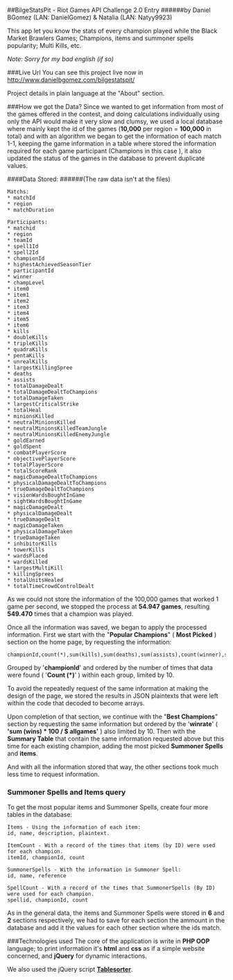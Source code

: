 ##BilgeStatsPit - Riot Games API Challenge 2.0 Entry
######by Daniel BGomez (LAN: DanielGomez) & Natalia (LAN: Natyy9923)

This app let you know the stats of every champion played while the Black Market Brawlers Games; Champions, items and summoner spells popularity; Multi Kills, etc.
 
*Note: Sorry for my bad english (if so)* 
 
###Live Url
You can see this project live now in
http://www.danielbgomez.com/bilgestatspit/

Project details in plain language at the "About" section.

###How we got the Data?
Since we wanted to get information from most of the games offered in the contest, and doing calculations individually using only the API would make it very slow and clumsy, we used a local database where mainly kept the id of the games (**10,000** per region = **100,000** in total) and with an algorithm we began to get the information of each match 1-1, keeping the game information in a table where stored the information required for each game participant (Champions in this case ), it also updated the status of the games in the database to prevent duplicate values.

####Data Stored: 
######(The raw data isn't at the files)
```
Matchs:
* matchId 
* region
* matchDuration

Participants:
* matchid
* region
* teamId 
* spell1Id 
* spell2Id 
* championId 
* highestAchievedSeasonTier
* participantId 
* winner 
* champLevel 
* item0 
* item1 
* item2 
* item3 
* item4 
* item5 
* item6 
* kills 
* doubleKills
* tripleKills 
* quadraKills 
* pentaKills
* unrealKills 
* largestKillingSpree
* deaths 
* assists
* totalDamageDealt
* totalDamageDealtToChampions
* totalDamageTaken 
* largestCriticalStrike
* totalHeal 
* minionsKilled
* neutralMinionsKilled
* neutralMinionsKilledTeamJungle
* neutralMinionsKilledEnemyJungle 
* goldEarned
* goldSpent
* combatPlayerScore
* objectivePlayerScore
* totalPlayerScore
* totalScoreRank
* magicDamageDealtToChampions
* physicalDamageDealtToChampions 
* trueDamageDealtToChampions 
* visionWardsBoughtInGame
* sightWardsBoughtInGame 
* magicDamageDealt
* physicalDamageDealt 
* trueDamageDealt 
* magicDamageTaken
* physicalDamageTaken
* trueDamageTaken
* inhibitorKills 
* towerKills 
* wardsPlaced 
* wardsKilled
* largestMultiKill
* killingSprees
* totalUnitsHealed
* totalTimeCrowdControlDealt
```

As we could not store the information of the 100,000 games that worked 1 game per second, we stopped the process at **54.947 games**, resulting **549.470** times that a champion was played.

Once all the information was saved, we began to apply the processed information.
First we start with the "**Popular Champions**" ( **Most Picked** ) section on the home page, by requesting the information:
```
championId,count(*),sum(kills),sum(deaths),sum(assists),count(winner),sum(minionsKilled),sum(goldEarned)
```
Grouped by '**championId**' and ordered by the number of times that data were found ( '**Count (*)**' ) within each group, limited by 10.

To avoid the repeatedly request of the same information at making the design of the page, we stored the results in JSON plaintexts that were left within the code that decoded to become arrays.

Upon completion of that section, we continue with the "**Best Champions**" section by requesting the same information but ordered by the '**winrate**' ( **'sum (wins) * 100 / $ allgames'** ) also limited by 10. Then with the **Summary Table** that contain the same information requested above but this time for each existing champion, adding the most picked **Summoner Spells** and **items**.

And with all the information stored that way, the other sections took much less time to request information.

### Summoner Spells and Items query
To get the most popular items and Summoner Spells, create four more tables in the database:
```
Items - Using the information of each item:
id, name, description, plaintext.

ItemCount - With a record of the times that items (by ID) were used for each champion.
itemId, championId, count

SummonerSpells - With the information in Summoner Spell:
id, name, reference

SpellCount - With a record of the times that SummonerSpells (By ID) were used for each champion.
spellid, championId, count
```
As in the general data, the items and Summoner Spells were stored in **6** and **2** sections respectively, we had to save for each section the ammount in the database and add it the values for each other section where the ids match.


###Technologies used
The core of the application is write in **PHP OOP** language; to print information it's **html** and **css** as if a simple website concerned, and **jQuery** for dynamic interactions.

We also used the jQuery script **[Tablesorter](http://tablesorter.com/docs/)**.
